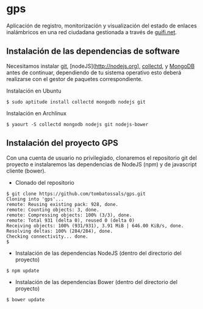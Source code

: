 # gps

Aplicación de registro, monitorización y visualización del estado de enlaces inalámbricos en una red ciudadana gestionada a través de [guifi.net](http://guifi.net).


## Instalación de las dependencias de software

Necesitamos instalar [git](http://git-scm.com), [nodeJS](http://nodejs.org], [collectd](http://collectd.org), y [MongoDB](http://mongodb.org) antes de continuar, dependiendo de tu sistema operativo esto deberá realizarse con el gestor de paquetes correspondiente.

Instalación en Ubuntu

```
$ sudo aptitude install collectd mongodb nodejs git
```

Instalación en Archlinux

```
$ yaourt -S collectd mongodb nodejs git nodejs-bower
```

## Instalación del proyecto GPS

Con una cuenta de usuario no privilegiado, clonaremos el repositorio git del proyecto e instalaremos las dependencias de NodeJS (npm) y de javascript cliente (bower).

* Clonado del repositorio
```
$ git clone https://github.com/tombatossals/gps.git
Cloning into 'gps'...
remote: Reusing existing pack: 928, done.
remote: Counting objects: 3, done.
remote: Compressing objects: 100% (3/3), done.
remote: Total 931 (delta 0), reused 0 (delta 0)
Receiving objects: 100% (931/931), 3.91 MiB | 646.00 KiB/s, done.
Resolving deltas: 100% (284/284), done.
Checking connectivity... done.
$
```

* Instalación de las dependencias NodeJS (dentro del directorio del proyecto)
```
$ npm update
```

* Instalación de las dependencias Bower (dentro del directorio del proyecto)
```
$ bower update
```
